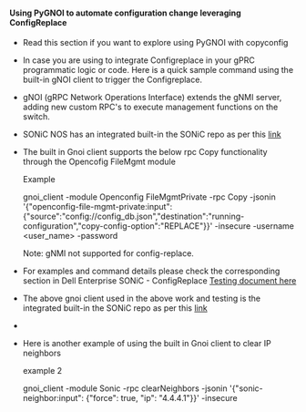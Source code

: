 #### Using PyGNOI to automate configuration change leveraging ConfigReplace

- Read this section if you want to explore using PyGNOI with copyconfig

- In case you are using to integrate Configreplace in your gPRC programmatic logic or code. Here is a quick sample command using the built-in gNOI client to trigger the Configreplace. 

- gNOI (gRPC Network Operations Interface) extends the gNMI server, adding new custom RPC's to execute management functions on the switch.

- SONiC NOS has an integrated built-in the SONiC repo as per this [link](https://github.com/sonic-net/SONiC/blob/master/doc/mgmt/Management%20Framework.md#3223-gnmi-client)

- The built in Gnoi client supports the below rpc Copy functionality through the Opencofig FileMgmt module

  Example 

  gnoi_client -module Openconfig FileMgmtPrivate -rpc Copy -jsonin '{"openconfig-file-mgmt-private:input":{"source":"config://config_db.json","destination":"running-configuration","copy-config-option":"REPLACE"}}' -insecure -username <user_name> -password <passwd>

  

  Note: gNMI not supported for config-replace.

-  For examples and command details please check the corresponding section in Dell Enterprise SONiC - ConfigReplace [Testing document here](https://github.com/sam6626/Sam-SONICChangeConfig/blob/main/Assests/ConfigReplace%20Prelauch%20test%20Sonic%204%201%20-%202.pdf)

- The above gnoi client used in the above work and testing is the integrated built-in the SONiC repo as per this [link](https://github.com/sonic-net/SONiC/blob/master/doc/mgmt/Management%20Framework.md#3223-gnmi-client)

- 

- Here is another example of using the built in Gnoi client to clear IP neighbors

  example 2

  gnoi_client -module Sonic -rpc clearNeighbors -jsonin '{"sonic-neighbor:input": {"force": true, "ip": "4.4.4.1"}}' -insecure

